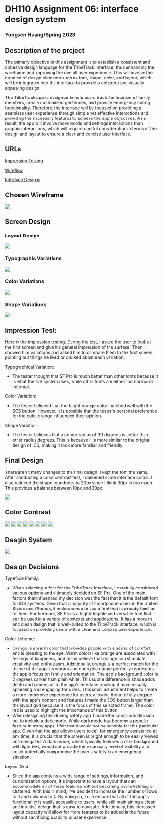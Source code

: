 # DH110 Assignment 06: interface design system
### Yongsen Huang/Spring 2023

## Description of the project
The primary objective of this assignment is to establish a consistent and cohesive design language for the TribeTrack interface, thus enhancing the wireframe and improving the overall user experience. This will involve the creation of design elements such as font, shape, color, and layout, which will be integrated into the interface to provide a coherent and visually appealing design.

The TribeTrack app is designed to help users track the location of family members, create customized geofences, and provide emergency calling functionality. Therefore, the interface will be focused on providing a seamless user experience through simple yet effective interactions and providing the necessary features to achieve the app's objectives. As a result, the app will involve more words and settings interactions than graphic interactions, which will require careful consideration in terms of the design and layout to ensure a clear and concise user interface.

## URLs
[Impression Testing](https://ucla.zoom.us/rec/share/XAC87ajr2To0k33DwEg2JMwagfGeOcI7nAgOmNusEdP8-0R2cEQLVQyO0hBQiwfM.KS1QvEqbWpxEJs4f?startTime=1684198488000)

[Wireflow](https://www.figma.com/file/IoNDbWLC76rUESJ75NUv6S/DH110---a05-low-fidelity?type=design&node-id=0%3A1&t=AzWB3HxaZlueMiUC-1)

[Interface Designs](https://www.figma.com/file/U07YL4kGPMfyTEevHMFJdS/Interface-Design?type=design&node-id=41%3A1766&t=AzWB3HxaZlueMiUC-1)

## Chosen Wireframe
<img src="./chosenwireframe.png">

## Screen Design
### Layout Design
<img src="./layoutdesign.png">

### Typographic Variations
<img src="./typographic.png">

### Color Variations
<img src="./color.png">

### Shape Variations
<img src="./shape.png">

## Impression Test:
Here is the [impression testing](https://ucla.zoom.us/rec/share/XAC87ajr2To0k33DwEg2JMwagfGeOcI7nAgOmNusEdP8-0R2cEQLVQyO0hBQiwfM.KS1QvEqbWpxEJs4f?startTime=1684198488000). During the test, I asked the user to look at the first screen and give his general impression of the surface. Then, I showed him  variations and asked him to compare them to the first screen, pointing out things he liked or disliked about each variation.

Typographical Variation:
- The tester thought that SF Pro is much better than other fonts because it is what the iOS system uses, while other fonts are either too narrow or informal.

Color Variation:
- The tester believed that the bright orange color matched well with the SOS button. However, it is possible that the tester's personal preference for the color orange influenced their opinion.

Shape Variation:
- The tester believes that a corner radius of 30 degrees is better than other radius degrees. This is because it is more similar to the original design of iOS, making it look more familiar and friendly.

## Final Design
There aren't many changes to the final design. I kept the font the same. After conducting a color contrast test, I darkened some interface colors. I also reduced the shape roundness to 20px since I think 30px is too much. This provides a balance between 10px and 30px.

<img src="./final.png">

## Color Contrast
<img src="./ccall.png">
<img src="./cccategory.png">
<img src="./ccicon.png">
<img src="./cctime.png">
<img src="./ccchart.png">
<img src="./cccontact.png">
<img src="./ccsos.png">
<img src="./ccmenu.png">

## Desgin System
<img src="./design.png">

## Design Decisions
Typeface Family:
- When selecting a font for the TribeTrack interface, I carefully considered various options and ultimately decided on SF Pro. One of the main factors that influenced my decision was the fact that it is the default font for iOS systems. Given that a majority of smartphone users in the United States use iPhones, it makes sense to use a font that is already familiar to them. Furthermore, SF Pro is a highly legible and versatile font that can be used in a variety of contexts and applications. It has a modern and clean design that is well-suited to the TribeTrack interface, which is focused on providing users with a clear and concise user experience. 

Color Scheme:
- Orange is a warm color that provides people with a sense of comfort and is pleasing to the eye. Warm colors like orange are associated with feelings of happiness, and many believe that orange can stimulate creativity and enthusiasm. Additionally, orange is a perfect match for the theme of the app. Its vibrant and energetic nature perfectly represents the app's focus on family and orientation.  The app's background color is 2 degrees darker than plain white. This subtle difference in shade adds depth and dimension to the app's interface, making it more visually appealing and engaging for users. This small adjustment helps to create a more immersive experience for users, allowing them to fully engage with the app's content and features.I made the SOS button larger than the layout grid because it is the focus of this selected frame. The color red is used to highlight the importance of this button.
 - When designing this driving safety app, I made the conscious decision not to include a dark mode. While dark mode has become a popular feature in many apps, I felt that it would not be suitable for this particular app. Given that the app allows users to call for emergency assistance at any time, it is crucial that the screen is bright enough to be easily viewed and navigated. A dark mode, which typically features a dark background with light text, would not provide the necessary level of visibility and could potentially compromise the user's safety in an emergency situation.

Layout Grid:
- Since the app contains a wide range of settings, information, and customization options, it's important to have a layout that can accommodate all of these features without becoming overwhelming or cluttered. With this in mind, I've decided to increase the number of rows to 9 and columns to 4. By doing so, I can ensure that all of the app's functionality is easily accessible to users, while still maintaining a clean and intuitive design that is easy to navigate. Additionally, this increased layout capacity will allow for more features to be added in the future without sacrificing usability or user experience.
